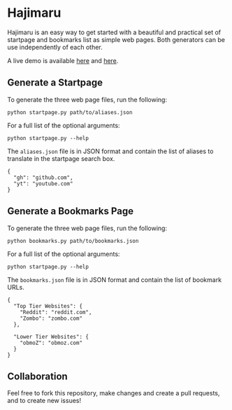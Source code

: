 # Hajimaru

Hajimaru is an easy way to get started with a beautiful and practical set of startpage and bookmarks list as simple web pages.  Both generators can be use independently of each other.

A live demo is available [here](http://code.bourgeois.io/hajimaru/startpage.html) and [here](http://code.bourgeois.io/hajimaru/bookmarks.html).

Generate a Startpage
--------------------

To generate the three web page files, run the following:

    python startpage.py path/to/aliases.json

For a full list of the optional arguments:

    python startpage.py --help

The `aliases.json` file is in JSON format and contain the list of aliases to translate in the startpage search box.

    {
      "gh": "github.com",
      "yt": "youtube.com"
    }

Generate a Bookmarks Page
-------------------------

To generate the three web page files, run the following:

    python bookmarks.py path/to/bookmarks.json

For a full list of the optional arguments:

    python startpage.py --help

The `bookmarks.json` file is in JSON format and contain the list of bookmark URLs.

    {
      "Top Tier Websites": {
        "Reddit": "reddit.com",
        "Zombo": "zombo.com"
      },

      "Lower Tier Websites": {
        "obmoZ": "obmoz.com"
      }
    }

Collaboration
-------------

Feel free to fork this repository, make changes and create a pull requests, and to create new issues!
